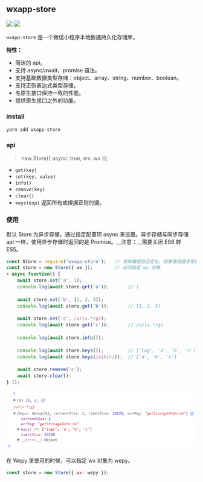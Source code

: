 

## wxapp-store

<img src="https://img.shields.io/badge/wxapp--store-build-brightgreen.svg" style="width: auto; height: auto"/> <img src="https://img.shields.io/npm/v/wxapp-store.svg" style="width: auto; height: auto"/>


`wxapp-store` 是一个微信小程序本地数据持久化存储库。

**特性：**
- 简洁的 api。
- 支持 async/await，promise 语法。
- 支持基础数据类型存储：object、array、string、number、boolean。
- 支持正则表达式类型存储。
- 与原生接口保持一致的性能。
- 提供原生接口之外的功能。

### install

```js
yarn add wxapp-store
```

### api
> new Store({ async: true, wx: wx });

- `get(key)`
- `set(key, value)`
- `info()`
- `remove(key)`
- `clear()`
- `keys(exp)` 返回所有或根据正则的键。

### 使用
默认 Store 为异步存储，通过指定配置项 async 来设置。异步存储与同步存储 api 一样，使用异步存储时返回的是 Promise。__注意：__需要关闭 ES6 转 ES5。

```js
const Store = require('wxapp-store');   // 具体路径自己定位，如果使用搭手架就可以这样了
const store = new Store({ wx });        // 必须指定 wx 对象
+ async function() {
    await store.set('a', 1);
    console.log(await store.get('a'));       // 1

    await store.set('b', [1, 2, 3]);
    console.log(await store.get('b'));       // [1, 2, 3]

    await store.set('c', /url=.*/gi);
    console.log(await store.get('c'));       // /url=.*/gi

    console.log(await store.info());

    console.log(await store.keys());         // ['log', 'a', 'b', 'c']
    console.log(await store.keys(/a|b|c/));  // ['a', 'b', 'c']

    await store.remove('c');
    await store.clear();
} ();
```

![](./image/1655050480112102.png)

在 Wepy 里使用的时候，可以指定 wx 对象为 wepy。

```js
const store = new Store({ wx: wepy });
```

